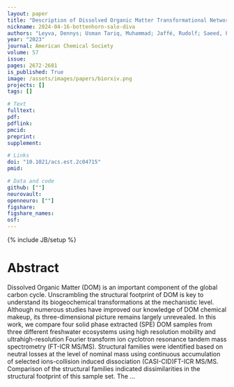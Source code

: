 ```yaml
---
layout: paper
title: "Description of Dissolved Organic Matter Transformational Networks at the Molecular Level"
nickname: 2024-04-16-bottenhorn-salo-diva
authors: "Leyva, Dennys; Usman Tariq, Muhammad; Jaffé, Rudolf; Saeed, Fahad; Fernandez-Lima, Francisco; "
year: "2023"
journal: American Chemical Society
volume: 57
issue:
pages: 2672-2681
is_published: True
image: /assets/images/papers/biorxiv.png
projects: []
tags: []

# Text
fulltext:
pdf:
pdflink:
pmcid:
preprint: 
supplement:

# Links
doi: "10.1021/acs.est.2c04715"
pmid:

# Data and code
github: [""]
neurovault:
openneuro: [""]
figshare:
figshare_names:
osf:
---
```

{% include JB/setup %}

# Abstract

Dissolved Organic Matter (DOM) is an important component of the global carbon cycle. Unscrambling the structural footprint of DOM is key to understand its biogeochemical transformations at the mechanistic level. Although numerous studies have improved our knowledge of DOM chemical makeup, its three-dimensional picture remains largely unrevealed. In this work, we compare four solid phase extracted (SPE) DOM samples from three different freshwater ecosystems using high resolution mobility and ultrahigh-resolution Fourier transform ion cyclotron resonance tandem mass spectrometry (FT-ICR MS/MS). Structural families were identified based on neutral losses at the level of nominal mass using continuous accumulation of selected ions-collision induced dissociation (CASI-CID)FT-ICR MS/MS. Comparison of the structural families indicated dissimilarities in the structural footprint of this sample set. The …
